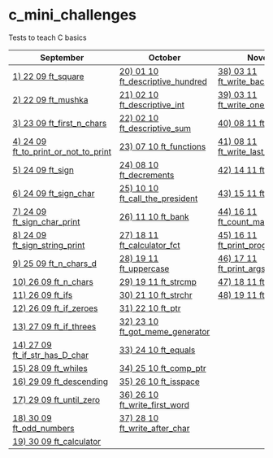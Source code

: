 # c_mini_challenges
Tests to teach C basics

September| October | November |
-------------|-------------|-------------|
[1) 22 09 ft_square](https://github.com/Ysoroko/c_mini_challenges/blob/main/001_22_09_ft_square.MD) | [20) 01 10 ft_descriptive_hundred](https://github.com/Ysoroko/c_mini_challenges/blob/main/020_01_10_ft_descriptive_hundred.MD) | [38) 03 11 ft_write_backwards](https://github.com/Ysoroko/c_mini_challenges/blob/main/038_03_11_ft_write_backwards.MD) |
[2) 22 09 ft_mushka](https://github.com/Ysoroko/c_mini_challenges/blob/main/002_22_09_ft_mushka.MD) |  [21) 02 10 ft_descriptive_int](https://github.com/Ysoroko/c_mini_challenges/blob/main/021_02_10_ft_descriptive_int.MD) | [39) 03 11 ft_write_one_in_two_chars](https://github.com/Ysoroko/c_mini_challenges/blob/main/039_06_11_ft_write_one_in_two_chars.MD) |
[3) 23 09 ft_first_n_chars](https://github.com/Ysoroko/c_mini_challenges/blob/main/003_23_09_ft_first_n_chars.MD) | [22) 02 10 ft_descriptive_sum](https://github.com/Ysoroko/c_mini_challenges/blob/main/022_02_10_ft_descriptive_sum.MD) | [40) 08 11 ft_strcpy](https://github.com/Ysoroko/c_mini_challenges/blob/main/040_08_11_ft_strcpy.MD) |
[4) 24 09 ft_to_print_or_not_to_print](https://github.com/Ysoroko/c_mini_challenges/blob/main/004_24_09_ft_to_print_or_not_to_print.MD) | [23) 07 10 ft_functions](https://github.com/Ysoroko/c_mini_challenges/blob/main/023_07_10_ft_functions.MD) | [41) 08 11 ft_write_last_word](https://github.com/Ysoroko/c_mini_challenges/blob/main/041_08_11_ft_write_last_word.MD) |
[5) 24 09 ft_sign](https://github.com/Ysoroko/c_mini_challenges/blob/main/005_24_09_ft_sign.MD) |  [24) 08 10 ft_decrements](https://github.com/Ysoroko/c_mini_challenges/blob/main/024_08_10_ft_decrements.MD) | [42) 14 11 ft_mini_atoi](https://github.com/Ysoroko/c_mini_challenges/blob/main/042_14_11_ft_mini_atoi.MD) |
[6) 24 09 ft_sign_char](https://github.com/Ysoroko/c_mini_challenges/blob/main/006_24_09_ft_sign_char.MD) | [25) 10 10 ft_call_the_president](https://github.com/Ysoroko/c_mini_challenges/blob/main/025_10_10_ft_call_the_president.MD) | [43) 15 11 ft_real_atoi](https://github.com/Ysoroko/c_mini_challenges/blob/main/043_15_11_ft_real_atoi.MD) |
[7) 24 09 ft_sign_char_print](https://github.com/Ysoroko/c_mini_challenges/blob/main/007_24_09_ft_sign_char_print.MD) | [26) 11 10 ft_bank](https://github.com/Ysoroko/c_mini_challenges/blob/main/026_11_10_ft_bank.MD) |  [44) 16 11 ft_count_main_arguments](https://github.com/Ysoroko/c_mini_challenges/blob/main/043_16_11_ft_count_main_arguments.MD) |
[8) 24 09 ft_sign_string_print](https://github.com/Ysoroko/c_mini_challenges/blob/main/008_24_09_ft_sign_string_print.MD) | [27) 18 11 ft_calculator_fct](https://github.com/Ysoroko/c_mini_challenges/blob/main/027_18_10_ft_calculator_fct.MD) | [45) 16 11 ft_print_program_name](https://github.com/Ysoroko/c_mini_challenges/blob/main/045_16_11_ft_print_program_name.MD) |
[9) 25 09 ft_n_chars_d](https://github.com/Ysoroko/c_mini_challenges/blob/main/009_25_09_ft_n_chars_d.MD) | [28) 19 11 ft_uppercase](https://github.com/Ysoroko/c_mini_challenges/blob/main/028_19_10_ft_uppercase.MD) | [46) 17 11 ft_print_args_backwards](https://github.com/Ysoroko/c_mini_challenges/blob/main/046_17_11_ft_print_args_backwards.MD) |
[10) 26 09 ft_n_chars](https://github.com/Ysoroko/c_mini_challenges/blob/main/010_26_09_ft_n_chars.MD) | [29) 19 11 ft_strcmp](https://github.com/Ysoroko/c_mini_challenges/blob/main/029_19_10_ft_strcmp.MD) | [47) 18 11 ft_easy_putnbr](https://github.com/Ysoroko/c_mini_challenges/blob/main/047_18_11_ft_easy_putnbr.MD) |
[11) 26 09 ft_ifs](https://github.com/Ysoroko/c_mini_challenges/blob/main/011_26_09_ft_ifs.MD) | [30) 21 10 ft_strchr](https://github.com/Ysoroko/c_mini_challenges/blob/main/030_21_10_ft_strchr.MD) | [48) 19 11 ft_putnbr](https://github.com/Ysoroko/c_mini_challenges/blob/main/048_19_11_ft_putnbr.MD) |
[12) 26 09 ft_if_zeroes](https://github.com/Ysoroko/c_mini_challenges/blob/main/012_26_09_ft_if_zeroes.MD) | [31) 22 10 ft_ptr](https://github.com/Ysoroko/c_mini_challenges/blob/main/031_22_10_ft_ptr.MD) |
[13) 27 09 ft_if_threes](https://github.com/Ysoroko/c_mini_challenges/blob/main/013_27_09_ft_if_threes.MD) | [32) 23 10 ft_got_meme_generator](https://github.com/Ysoroko/c_mini_challenges/blob/main/032_23_10_ft_got_meme_generator.MD) |
[14) 27 09 ft_if_str_has_D_char](https://github.com/Ysoroko/c_mini_challenges/blob/main/014_27_09_ft_if_str_has_D_char.MD) | [33) 24 10 ft_equals](https://github.com/Ysoroko/c_mini_challenges/blob/main/033_24_10_ft_equals.MD) |
[15) 28 09 ft_whiles](https://github.com/Ysoroko/c_mini_challenges/blob/main/015_28_09_ft_whiles.MD) | [34) 25 10 ft_comp_ptr](https://github.com/Ysoroko/c_mini_challenges/blob/main/034_25_10_ft_comp_ptr.MD) |
[16) 29 09 ft_descending](https://github.com/Ysoroko/c_mini_challenges/blob/main/016_29_09_ft_descending.MD) | [35) 26 10 ft_isspace](https://github.com/Ysoroko/c_mini_challenges/blob/main/035_26_10_ft_isspace.MD) |
[17) 29 09 ft_until_zero](https://github.com/Ysoroko/c_mini_challenges/blob/main/017_29_09_ft_until_zero.MD) | [36) 26 10 ft_write_first_word](https://github.com/Ysoroko/c_mini_challenges/blob/main/036_26_10_ft_write_first_word.MD) |
[18) 30 09 ft_odd_numbers](https://github.com/Ysoroko/c_mini_challenges/blob/main/018_30_09_ft_odd_numbers.MD) | [37) 28 10 ft_write_after_char](https://github.com/Ysoroko/c_mini_challenges/blob/main/037_28_10_ft_write_after_char.MD) |
[19) 30 09 ft_calculator](https://github.com/Ysoroko/c_mini_challenges/blob/main/019_30_09_ft_calculator.MD) | |

